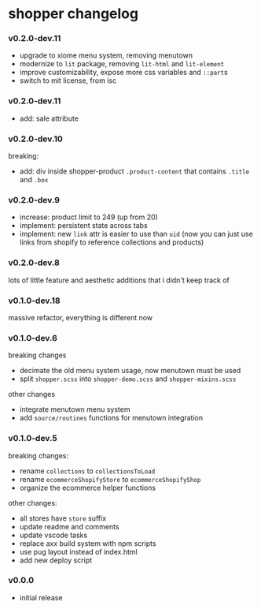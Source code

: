 
# shopper changelog

### v0.2.0-dev.11

- upgrade to xiome menu system, removing menutown
- modernize to `lit` package, removing `lit-html` and `lit-element`
- improve customizability, expose more css variables and `::part`s
- switch to mit license, from isc

### v0.2.0-dev.11

- add: sale attribute

### v0.2.0-dev.10

breaking:
- add: div inside shopper-product `.product-content` that contains `.title` and `.box`

### v0.2.0-dev.9

- increase: product limit to 249 (up from 20)
- implement: persistent state across tabs
- implement: new `link` attr is easier to use than `uid` (now you can just use links from shopify to reference collections and products)

### v0.2.0-dev.8

lots of little feature and aesthetic additions that i didn't keep track of

### v0.1.0-dev.18

massive refactor, everything is different now

### v0.1.0-dev.6

breaking changes
- decimate the old menu system usage, now menutown must be used
- split `shopper.scss` into `shopper-demo.scss` and `shopper-mixins.scss`

other changes
- integrate menutown menu system
- add `source/routines` functions for menutown integration 

### v0.1.0-dev.5

breaking changes:
- rename `collections` to `collectionsToLoad`
- rename `ecommerceShopifyStore` to `ecommerceShopifyShop`
- organize the ecommerce helper functions


other changes:
- all stores have `store` suffix
- update readme and comments
- update vscode tasks
- replace axx build system with npm scripts
- use pug layout instead of index.html
- add new deploy script

### v0.0.0

- initial release
